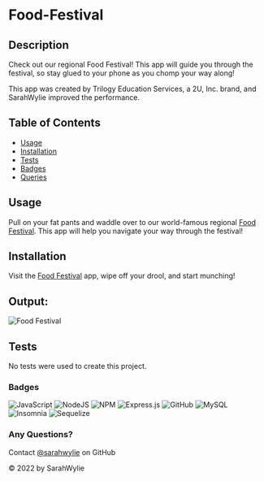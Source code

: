 # Food-Festival

## Description
Check out our regional Food Festival! This app will guide you through the festival, so stay glued to your phone as you chomp your way along!

This app was created by Trilogy Education Services, a 2U, Inc. brand, and SarahWylie improved the performance.

## Table of Contents
* [Usage](#usage)
* [Installation](#installation)
* [Tests](#tests)
* [Badges](#badges)
* [Queries](#any-questions)

## Usage
Pull on your fat pants and waddle over to our world-famous regional [Food Festival](https://sarahwylie.github.io/Food-Festival/). This app will help you navigate your way through the festival!

## Installation
Visit the [Food Festival](https://sarahwylie.github.io/Food-Festival/) app, wipe off your drool, and start munching!

## Output:
![Food Festival](https://user-images.githubusercontent.com/90208612/172202917-d7fd339a-b2bc-4b2a-b2d4-55444eede94e.png)

## Tests
No tests were used to create this project.

### Badges
![JavaScript](https://img.shields.io/badge/javascript-%23323330.svg?style=for-the-badge&logo=javascript&logoColor=%23F7DF1E)
![NodeJS](https://img.shields.io/badge/node.js-6DA55F?style=for-the-badge&logo=node.js&logoColor=white)
![NPM](https://img.shields.io/badge/NPM-%23000000.svg?style=for-the-badge&logo=npm&logoColor=white)
![Express.js](https://img.shields.io/badge/express.js-%23404d59.svg?style=for-the-badge&logo=express&logoColor=%2361DAFB)
![GitHub](https://img.shields.io/badge/github-%23121011.svg?style=for-the-badge&logo=github&logoColor=white)
![MySQL](https://img.shields.io/badge/mysql-%2300f.svg?style=for-the-badge&logo=mysql&logoColor=white)
![Insomnia](https://img.shields.io/badge/Insomnia-black?style=for-the-badge&logo=insomnia&logoColor=5849BE)
![Sequelize](https://img.shields.io/badge/Sequelize-52B0E7?style=for-the-badge&logo=Sequelize&logoColor=white)

### Any Questions?
Contact [@sarahwylie](https://github.com/sarahwylie) on GitHub

© 2022 by SarahWylie
